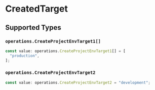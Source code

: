 # CreatedTarget


## Supported Types

### `operations.CreateProjectEnvTarget1[]`

```typescript
const value: operations.CreateProjectEnvTarget1[] = [
  "production",
];
```

### `operations.CreateProjectEnvTarget2`

```typescript
const value: operations.CreateProjectEnvTarget2 = "development";
```

